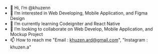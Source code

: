 - 👋 Hi, I’m @khuzenn
- 👀 I’m interested in Web Developing, Mobile Application, and Figma Design
- 🌱 I’m currently learning Codeigniter and React Native
- 💞️ I’m looking to collaborate on Web Develop, Mobile Application, and Mockup Project
- 📫 How to reach me "Email : khuzen.ard@gmail.com", "Instagram : khuzen.a"

<!---
khuzenn/khuzenn is a ✨ special ✨ repository because its `README.md` (this file) appears on your GitHub profile.
You can click the Preview link to take a look at your changes.
--->
